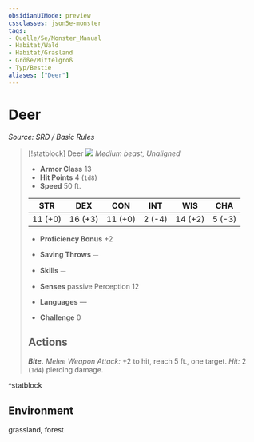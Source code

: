 ```yaml
---
obsidianUIMode: preview
cssclasses: json5e-monster
tags:
- Quelle/5e/Monster_Manual
- Habitat/Wald
- Habitat/Grasland
- Größe/Mittelgroß
- Typ/Bestie
aliases: ["Deer"]
---
```

# Deer
*Source: SRD / Basic Rules*  

> [!statblock] Deer
> ![](compendium/bestiary/beast/token/deer.png#token)
> *Medium beast, Unaligned*
> 
> - **Armor Class** 13 
> - **Hit Points** 4 (`1d8`)
> - **Speed** 50 ft.
> 
> |STR|DEX|CON|INT|WIS|CHA|
> |:---:|:---:|:---:|:---:|:---:|:---:|
> |11 (+0)|16 (+3)|11 (+0)| 2 (-4)|14 (+2)| 5 (-3)|
> 
> - **Proficiency Bonus** +2
> - **Saving Throws** ⏤
> - **Skills** ⏤
> - **Senses** passive Perception 12
> 
> - **Languages** —
> - **Challenge** 0
> 
> ## Actions
> 
> ***Bite.*** *Melee Weapon Attack:* +2 to hit, reach 5 ft., one target. *Hit:* 2 (`1d4`) piercing damage.

^statblock

## Environment

grassland, forest